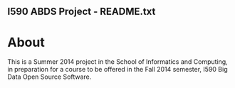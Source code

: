 I590 ABDS Project - README.txt
--------------------------------------------------------------------------------

About
=====
This is a Summer 2014 project in the School of Informatics and Computing, in preparation for a course to be offered in the Fall 2014 semester, I590 Big Data Open Source Software.
